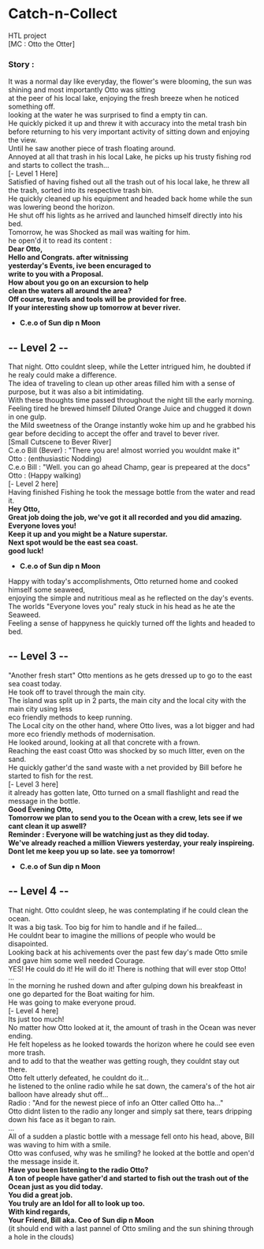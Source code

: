 # Catch-n-Collect
HTL project <br>
[MC : Otto the Otter] <br>
### Story :
It was a normal day like everyday, the flower's were blooming, the sun was shining and most importantly Otto was sitting <br>
at the peer of his local lake, enjoying the fresh breeze when he noticed something off. <br>
looking at the water he was surprised to find a empty tin can. <br>
He quickly picked it up and threw it with accuracy into the metal trash bin before returning to his very important activity of sitting down and enjoying the view. <br>
Until he saw another piece of trash floating around. <br>
Annoyed at all that trash in his local Lake, he picks up his trusty fishing rod and starts to collect the trash... <br>
[- Level 1 Here] <br>
Satisfied of having fished out all the trash out of his local lake, he threw all the trash, sorted into its respective trash bin. <br>
He quickly cleaned up his equipment and headed back home while the sun was lowering beond the horizon. <br>
He shut off his lights as he arrived and launched himself directly into his bed. <br>
Tomorrow, he was Shocked as mail was waiting for him. <br>
he open'd it to read its content : <br>
<b>
Dear Otto, <br>
Hello and Congrats. after witnissing <br>
yesterday's Events, ive been encuraged to <br>
write to you with a Proposal. <br>
How about you go on an excursion to help <br>
clean the waters all around the area? <br> 
Off course, travels and tools will be provided for free. <br>
If your interesting show up tomorrow at bever river. <br>
   - C.e.o of Sun dip n Moon <br>
</b>

## -- Level 2 -- <br>

That night. Otto couldnt sleep, while the Letter intrigued him, he doubted if he realy could make a difference. <br>
The idea of traveling to clean up other areas filled him with a sense of purpose, but it was also a bit intimidating. <br>
With these thoughts time passed throughout the night till the early morning. <br>
Feeling tired he brewed himself Diluted Orange Juice and chugged it down in one gulp. <br>
the Mild sweetness of the Orange instantly woke him up and he grabbed his gear before deciding to accept the offer and travel to bever river. <br>
[Small Cutscene to Bever River] <br>
C.e.o Bill (Bever) : "There you are! almost worried you wouldnt make it" <br>
Otto : (enthusiastic Nodding) <br>
C.e.o Bill : "Well. you can go ahead Champ, gear is prepeared at the docs" <br>
Otto : (Happy walking) <br>
[- Level 2 here] <br>
Having finished Fishing he took the message bottle from the water and read it. <br>
<b>
Hey Otto, <br>
Great job doing the job, we've got it all recorded and you did amazing. <br>
Everyone loves you! <br>
Keep it up and you might be a Nature superstar. <br>
Next spot would be the east sea coast. <br>
good luck! <br>
   - C.e.o of Sun dip n Moon <br>
</b>
Happy with today's accomplishments, Otto returned home and cooked himself some seaweed, <br>
enjoying the simple and nutritious meal as he reflected on the day's events. <br>
The worlds "Everyone loves you" realy stuck in his head as he ate the Seaweed. <br>
Feeling a sense of happyness he quickly turned off the lights and headed to bed. <br>

## -- Level 3 -- <br>
"Another fresh start" Otto mentions as he gets dressed up to go to the east sea coast today. <br>
He took off to travel through the main city. <br>
The island was split up in 2 parts, the main city and the local city with the main city using less <br>
eco friendly methods to keep running. <br>
The Local city on the other hand, where Otto lives, was a lot bigger and had more eco friendly methods of modernisation. <br>
He looked around, looking at all that concrete with a frown. <br>
Reaching the east coast Otto was shocked by so much litter, even on the sand. <br>
He quickly gather'd the sand waste with a net provided by Bill before he started to fish for the rest. <br>
[- Level 3 here] <br>
it already has gotten late, Otto turned on a small flashlight and read the message in the bottle. <br>
<b>
Good Evening Otto, <br>
Tomorrow we plan to send you to the Ocean with a crew, lets see if we cant clean it up aswell? <br>
Reminder : Everyone will be watching just as they did today. <br>
We've already reached a million Viewers yesterday, your realy inspireing. <br>
Dont let me keep you up so late. see ya tomorrow! <br>
   - C.e.o of Sun dip n Moon <br>
</b>



## -- Level 4 -- <br>
That night. Otto couldnt sleep, he was contemplating if he could clean the ocean. <br>
It was a big task. Too big for him to handle and if he failed... <br>
He couldnt bear to imagine the millions of people who would be disapointed. <br>
Looking back at his achivements over the past few day's made Otto smile and gave him some well needed Courage. <br>
YES! He could do it! He will do it! There is nothing that will ever stop Otto! <br>
... <br>
In the morning he rushed down and after gulping down his breakfeast in one go departed for the Boat waiting for him. <br>
He was going to make everyone proud. <br>
[- Level 4 here] <br>
Its just too much! <br>
No matter how Otto looked at it, the amount of trash in the Ocean was never ending. <br>
He felt hopeless as he looked towards the horizon where he could see even more trash. <br>
and to add to that the weather was getting rough, they couldnt stay out there. <br>
Otto felt utterly defeated, he couldnt do it... <br>
he listened to the online radio while he sat down, the camera's of the hot air balloon have already shut off... <br>
Radio : "And for the newest piece of info an Otter called Otto ha..." <br>
Otto didnt listen to the radio any longer and simply sat there, tears dripping down his face as it began to rain. <br>
... <br>
All of a sudden a plastic bottle with a message fell onto his head, above, Bill was waving to him with a smile. <br>
Otto was confused, why was he smiling? he looked at the bottle and open'd the message inside it. <br>
<b>
Have you been listening to the radio Otto? <br>
A ton of people have gather'd and started to fish out the trash out of the Ocean just as you did today. <br>
You did a great job. <br>
You truly are an Idol for all to look up too. <br>
With kind regards, <br>
   Your Friend, Bill aka. Ceo of Sun dip n Moon <br>
</b>
(it should end with a last pannel of Otto smiling and the sun shining through a hole in the clouds) <br>
